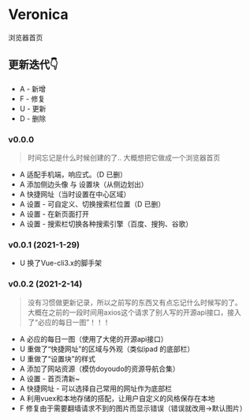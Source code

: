 # Veronica

浏览器首页

## 更新迭代👇
 - A - 新增  
 - F - 修复  
 - U - 更新  
 - D - 删除  

### v0.0.0 
>时间忘记是什么时候创建的了.. 大概想把它做成一个浏览器首页  

- A 适配手机端，响应式。（D 已删）
- A 添加侧边头像 与 设置块（从侧边划出）
- A 快捷网址（当时设置在中心区域）
- A 设置 - 可自定义、切换搜索栏位置（D 已删）
- A 设置 - 在新页面打开
- A 设置 - 搜索栏切换各种搜索引擎（百度、搜狗、谷歌）
### v0.0.1 (2021-1-29)
- U 换了Vue-cli3.x的脚手架

### v0.0.2 (2021-2-14)
> 没有习惯做更新记录，所以之前写的东西又有点忘记什么时候写的了。  
大概在之前的一段时间用axios这个请求了别人写的开源api接口，接入了“必应的每日一图”！！！  
- A 必应的每日一图（使用了大佬的开源api接口）
- U 重做了“快捷网址”的区域与外观（类似ipad 的底部栏）
- U 重做了“设置块”的样式
- A 添加了网站资源（模仿doyoudo的资源导航合集）
- A 设置 - 首页清新~ 
- A 快捷网址 - 可以选择自己常用的网址作为底部栏
- A 利用vuex和本地存储的搭配，让用户自定义的风格保存在本地
- F 修复由于需要翻墙请求不到的图片而显示错误（错误就改用->默认图片）


